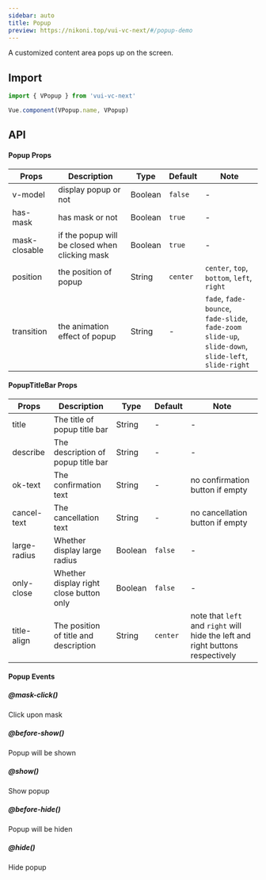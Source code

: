 ```yaml
---
sidebar: auto
title: Popup
preview: https://nikoni.top/vui-vc-next/#/popup-demo
---
```


A customized content area pops up on the screen.

## Import

```js
import { VPopup } from 'vui-vc-next'

Vue.component(VPopup.name, VPopup)
```

## API

#### Popup Props
|Props | Description | Type | Default | Note|
|----|-----|------|------|------|
|v-model|display popup or not|Boolean|`false`|-|
|has-mask|has mask or not|Boolean|`true`|-|
|mask-closable|if the popup will be closed when clicking mask|Boolean|`true`|-|
|position|the position of popup|String|`center`|`center`, `top`, `bottom`, `left`, `right`|
|transition|the animation effect of popup|String|-|`fade`, `fade-bounce`, `fade-slide`, `fade-zoom`<br> `slide-up`, `slide-down`, `slide-left`, `slide-right`|

#### PopupTitleBar Props
|Props | Description | Type | Default | Note|
|----|-----|------|------|------|
|title|The title of popup title bar|String|-|-|
|describe|The description of popup title bar|String|-|-|
|ok-text|The confirmation text|String|-|no confirmation button if empty|
|cancel-text|The cancellation text|String|-|no cancellation button if empty|
|large-radius|Whether display large radius|Boolean|`false`|-|
|only-close|Whether display right close button only|Boolean|`false`|-|
|title-align|The position of title and description|String|`center`|note that `left` and `right` will hide the left and right buttons respectively|


#### Popup Events

##### @mask-click()
Click upon mask

##### @before-show()
Popup will be shown

##### @show()
Show popup

##### @before-hide()
Popup will be hiden

##### @hide()
Hide popup
